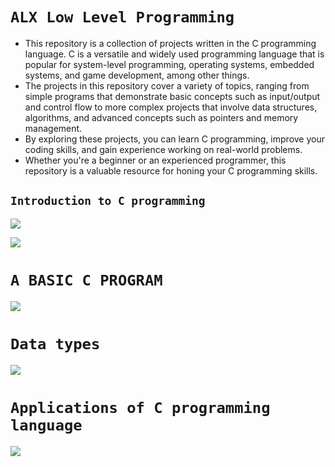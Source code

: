 # `ALX Low Level Programming`
- This repository is a collection of projects written in the C programming language. C is a versatile and widely used programming language that is popular for system-level programming, operating systems, embedded systems, and game development, among other things.
- The projects in this repository cover a variety of topics, ranging from simple programs that demonstrate basic concepts such as input/output and control flow to more complex projects that involve data structures, algorithms, and advanced concepts such as pointers and memory management.
- By exploring these projects, you can learn C programming, improve your coding skills, and gain experience working on real-world problems.
- Whether you're a beginner or an experienced programmer, this repository is a valuable resource for honing your C programming skills.

## `Introduction to C programming`
![](https://ict.iitk.ac.in/wp-content/uploads/c-programming-2.jpg)

![](https://www.edureka.co/blog/wp-content/uploads/2019/08/C-Programming-Tutorial-Features-of-C-Edureka.pngJ)


# `A BASIC C PROGRAM`
![](https://www.freecodecamp.org/news/content/images/2021/03/hello_world.png)

# `Data types`
![](https://d1jnx9ba8s6j9r.cloudfront.net/blog/wp-content/uploads/2019/08/C-Programming-Tutorial-datatypes-of-C-Edureka.png)


# `Applications of C programming language`
![](https://techvidvan.com/tutorials/wp-content/uploads/sites/2/2021/06/Applications-of-C-1.jpg)
